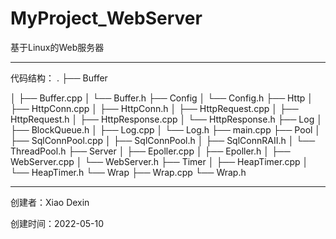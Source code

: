 # MyProject_WebServer
基于Linux的Web服务器

********************************************************************************************************************************************************************************************************************

代码结构：
.
├── Buffer

│   ├── Buffer.cpp
│   └── Buffer.h
├── Config
│   └── Config.h
├── Http
│   ├── HttpConn.cpp
│   ├── HttpConn.h
│   ├── HttpRequest.cpp
│   ├── HttpRequest.h
│   ├── HttpResponse.cpp
│   └── HttpResponse.h
├── Log
│   ├── BlockQueue.h
│   ├── Log.cpp
│   └── Log.h
├── main.cpp
├── Pool
│   ├── SqlConnPool.cpp
│   ├── SqlConnPool.h
│   ├── SqlConnRAII.h
│   └── ThreadPool.h
├── Server
│   ├── Epoller.cpp
│   ├── Epoller.h
│   ├── WebServer.cpp
│   └── WebServer.h
├── Timer
│   ├── HeapTimer.cpp
│   └── HeapTimer.h
└── Wrap
    ├── Wrap.cpp
    └── Wrap.h

*************************************************************************************************************************************************************************************************************************



创建者：Xiao Dexin

创建时间：2022-05-10
